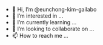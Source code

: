 - 👋 Hi, I’m @eunchong-kim-gailabo
- 👀 I’m interested in ...
- 🌱 I’m currently learning ...
- 💞️ I’m looking to collaborate on ...
- 📫 How to reach me ...

<!---
eunchong-kim-gailabo/eunchong-kim-gailabo is a ✨ special ✨ repository because its `README.md` (this file) appears on your GitHub profile.
You can click the Preview link to take a look at your changes.
--->
